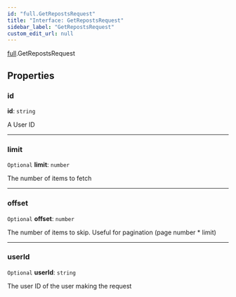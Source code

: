 ```yaml
---
id: "full.GetRepostsRequest"
title: "Interface: GetRepostsRequest"
sidebar_label: "GetRepostsRequest"
custom_edit_url: null
---
```


[full](../namespaces/full.md).GetRepostsRequest

## Properties

### id

 **id**: `string`

A User ID

___

### limit

 `Optional` **limit**: `number`

The number of items to fetch

___

### offset

 `Optional` **offset**: `number`

The number of items to skip. Useful for pagination (page number * limit)

___

### userId

 `Optional` **userId**: `string`

The user ID of the user making the request
